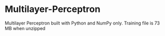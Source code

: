 # Multilayer-Perceptron
Multilayer Perceptron built with Python and NumPy only. 
Training file is 73 MB when unzipped
